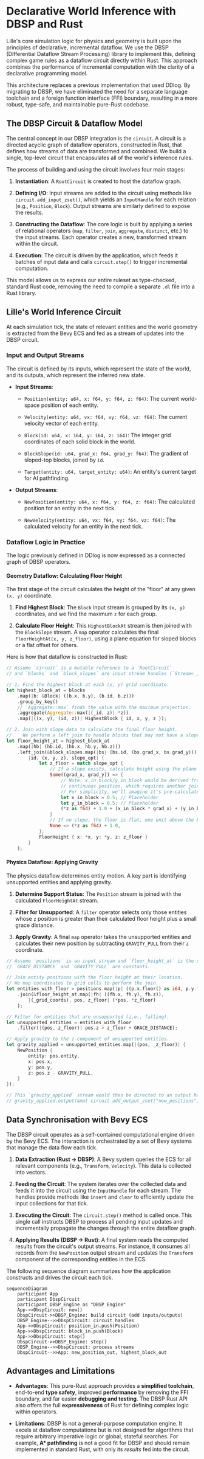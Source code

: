 # Declarative World Inference with DBSP and Rust

Lille's core simulation logic for physics and geometry is built upon the
principles of declarative, incremental dataflow. We use the DBSP (Differential
Dataflow Stream Processing) library to implement this, defining complex game
rules as a dataflow circuit directly within Rust. This approach combines the
performance of incremental computation with the clarity of a declarative
programming model.

This architecture replaces a previous implementation that used DDlog. By
migrating to DBSP, we have eliminated the need for a separate language
toolchain and a foreign function interface (FFI) boundary, resulting in a more
robust, type-safe, and maintainable pure-Rust codebase.

## The DBSP Circuit & Dataflow Model

The central concept in our DBSP integration is the `circuit`. A circuit is a
directed acyclic graph of dataflow operators, constructed in Rust, that defines
how streams of data are transformed and combined. We build a single, top-level
circuit that encapsulates all of the world's inference rules.

The process of building and using the circuit involves four main stages:

1. **Instantiation**: A `RootCircuit` is created to host the dataflow graph.

2. **Defining I/O**: Input streams are added to the circuit using methods like
   `circuit.add_input_zset()`, which yields an `InputHandle` for each relation
   (e.g., `Position`, `Block`). Output streams are similarly defined to expose
   the results.

3. **Constructing the Dataflow**: The core logic is built by applying a series
   of relational operators (`map`, `filter`, `join`, `aggregate`, `distinct`,
   etc.) to the input streams. Each operator creates a new, transformed stream
   within the circuit.

4. **Execution**: The circuit is driven by the application, which feeds it
   batches of input data and calls `circuit.step()` to trigger incremental
   computation.

This model allows us to express our entire ruleset as type-checked, standard
Rust code, removing the need to compile a separate `.dl` file into a Rust
library.

## Lille's World Inference Circuit

At each simulation tick, the state of relevant entities and the world geometry
is extracted from the Bevy ECS and fed as a stream of updates into the DBSP
circuit.

### Input and Output Streams

The circuit is defined by its inputs, which represent the state of the world,
and its outputs, which represent the inferred new state.

- **Input Streams**:

  - `Position(entity: u64, x: f64, y: f64, z: f64)`: The current world-space
    position of each entity.

  - `Velocity(entity: u64, vx: f64, vy: f64, vz: f64)`: The current velocity
    vector of each entity.

  - `Block(id: u64, x: i64, y: i64, z: i64)`: The integer grid coordinates of
    each solid block in the world.

  - `BlockSlope(id: u64, grad_x: f64, grad_y: f64)`: The gradient of sloped-top
    blocks, joined by `id`.

  - `Target(entity: u64, target_entity: u64)`: An entity's current target for AI
    pathfinding.

- **Output Streams**:

  - `NewPosition(entity: u64, x: f64, y: f64, z: f64)`: The calculated position
    for an entity in the next tick.

  - `NewVelocity(entity: u64, vx: f64, vy: f64, vz: f64)`: The calculated
    velocity for an entity in the next tick.

### Dataflow Logic in Practice

The logic previously defined in DDlog is now expressed as a connected graph of
DBSP operators.

#### Geometry Dataflow: Calculating Floor Height

The first stage of the circuit calculates the height of the "floor" at any
given `(x, y)` coordinate.

1. **Find Highest Block**: The `Block` input stream is grouped by its `(x, y)`
   coordinates, and we find the maximum `z` for each group.

2. **Calculate Floor Height**: This `HighestBlockAt` stream is then joined with
   the `BlockSlope` stream. A `map` operator calculates the final
   `FloorHeightAt(x, y, z_floor)`, using a plane equation for sloped blocks or
   a flat offset for others.

Here is how that dataflow is constructed in Rust:

```rust
// Assume `circuit` is a mutable reference to a `RootCircuit`
// and `blocks` and `block_slopes` are input stream handles (`Stream<_, _>`).

// 1. Find the highest block at each (x, y) grid coordinate.
let highest_block_at = blocks
    .map(|b: &Block| ((b.x, b.y), (b.id, b.z)))
    .group_by_key()
    // `Aggregate::max` finds the value with the maximum projection.
    .aggregate(Aggregate::max(|(_id, z)| *z))
    .map(|((x, y), (id, z))| HighestBlock { id, x, y, z });

// 2. Join with slope data to calculate the final floor height.
//    We perform a left join to handle blocks that may not have a slope.
let floor_height_at = highest_block_at
    .map(|hb| (hb.id, (hb.x, hb.y, hb.z)))
    .left_join(&block_slopes.map(|bs| (bs.id, (bs.grad_x, bs.grad_y))),
        |id, (x, y, z), slope_opt| {
            let z_floor = match slope_opt {
                // If a slope exists, calculate height using the plane equation.
                Some((grad_x, grad_y)) => {
                    // Note: x_in_block/y_in_block would be derived from the entity's
                    // continuous position, which requires another join not shown here for brevity.
                    // For simplicity, we'll imagine it's pre-calculated.
                    let x_in_block = 0.5; // Placeholder
                    let y_in_block = 0.5; // Placeholder
                    (*z as f64) + 1.0 + (x_in_block * grad_x) + (y_in_block * grad_y)
                }
                // If no slope, the floor is flat, one unit above the block.
                None => (*z as f64) + 1.0,
            };
            FloorHeight { x: *x, y: *y, z: z_floor }
        }
    );

```

#### Physics Dataflow: Applying Gravity

The physics dataflow determines entity motion. A key part is identifying
unsupported entities and applying gravity.

1. **Determine Support Status**: The `Position` stream is joined with the
   calculated `FloorHeightAt` stream.

2. **Filter for Unsupported**: A `filter` operator selects only those entities
   whose `z` position is greater than their calculated floor height plus a
   small grace distance.

3. **Apply Gravity**: A final `map` operator takes the unsupported entities and
   calculates their new position by subtracting `GRAVITY_PULL` from their `z`
   coordinate.

```rust
// Assume `positions` is an input stream and `floor_height_at` is the stream from above.
// `GRACE_DISTANCE` and `GRAVITY_PULL` are constants.

// Join entity positions with the floor height at their location.
// We map coordinates to grid cells to perform the join.
let entities_with_floor = positions.map(|p| ((p.x.floor() as i64, p.y.floor() as i64), p))
    .join(&floor_height_at.map(|fh| ((fh.x, fh.y), fh.z)),
        |(_grid_coords), pos, z_floor| (*pos, *z_floor)
    );

// Filter for entities that are unsupported (i.e., falling).
let unsupported_entities = entities_with_floor
    .filter(|(pos, z_floor)| pos.z > z_floor + GRACE_DISTANCE);

// Apply gravity to the z-component of unsupported entities.
let gravity_applied = unsupported_entities.map(|(pos, _z_floor)| {
    NewPosition {
        entity: pos.entity,
        x: pos.x,
        y: pos.y,
        z: pos.z - GRAVITY_PULL,
    }
});

// This `gravity_applied` stream would then be directed to an output handle.
// gravity_applied.output(&mut circuit.add_output_zset("new_positions"));

```

## Data Synchronisation with Bevy ECS

The DBSP circuit operates as a self-contained computational engine driven by
the Bevy ECS. The interaction is orchestrated by a set of Bevy systems that
manage the data flow each tick.

1. **Data Extraction (Rust → DBSP)**: A Bevy system queries the ECS for all
   relevant components (e.g., `Transform`, `Velocity`). This data is collected
   into vectors.

2. **Feeding the Circuit**: The system iterates over the collected data and
   feeds it into the circuit using the `InputHandle` for each stream. The
   handles provide methods like `insert` and `clear` to efficiently update the
   input collections for that tick.

3. **Executing the Circuit**: The `circuit.step()` method is called once. This
   single call instructs DBSP to process all pending input updates and
   incrementally propagate the changes through the entire dataflow graph.

4. **Applying Results (DBSP → Rust)**: A final system reads the computed results
   from the circuit's output streams. For instance, it consumes all records
   from the `NewPosition` output stream and updates the `Transform` component
   of the corresponding entities in the ECS.

The following sequence diagram summarizes how the application constructs and
drives the circuit each tick.

```mermaid
sequenceDiagram
    participant App
    participant DbspCircuit
    participant DBSP_Engine as "DBSP Engine"
    App->>DbspCircuit: new()
    DbspCircuit->>DBSP_Engine: build circuit (add inputs/outputs)
    DBSP_Engine-->>DbspCircuit: circuit handles
    App->>DbspCircuit: position_in.push(Position)
    App->>DbspCircuit: block_in.push(Block)
    App->>DbspCircuit: step()
    DbspCircuit->>DBSP_Engine: step()
    DBSP_Engine-->>DbspCircuit: process streams
    DbspCircuit-->>App: new_position_out, highest_block_out
```

## Advantages and Limitations

- **Advantages**: This pure-Rust approach provides a **simplified toolchain**,
  end-to-end **type safety**, improved **performance** by removing the FFI
  boundary, and far easier **debugging and testing**. The DBSP Rust API also
  offers the full **expressiveness** of Rust for defining complex logic within
  operators.

- **Limitations**: DBSP is not a general-purpose computation engine. It excels
  at dataflow computations but is not designed for algorithms that require
  arbitrary imperative logic or global, stateful searches. For example, **A\*
  pathfinding** is not a good fit for DBSP and should remain implemented in
  standard Rust, with only its *results* fed into the circuit.
